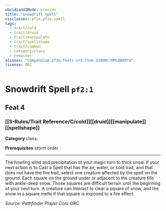 ```yaml
---
obsidianUIMode: preview
title: "Snowdrift Spell"
cssclasses: pf2e,pf2e-spell
tags:
  - trait/cold
  - trait/druid
  - trait/manipulate
  - trait/spellshape
  - trait/common
  - category/class
  - remaster
aliases: "Compendium.pf2e.feats-srd.Item.ds9dNclMMiDBKRtm"
license: ORC
---
```

# Snowdrift Spell `pf2:1`
## Feat 4
### [[3-Rules/Trait Reference/C/cold]][[druid]][[manipulate]][[spellshape]]

**Category** class; 



**Prerequisites** storm order
* * *
The howling wind and precipitation of your magic turn to thick snow. If your next action is to Cast a Spell that has the air, water, or cold trait, and that does not have the fire trait, select one creature affected by the spell on the ground. Each square on the ground under or adjacent to the creature fills with ankle-deep snow. Those squares are difficult terrain until the beginning of your next turn. A creature can Interact to clear a square of snow, and the snow in a square melts if that square is exposed to a fire effect.

*Source: Pathfinder Player Core*
*ORC*